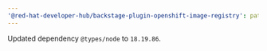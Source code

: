 ```yaml
---
'@red-hat-developer-hub/backstage-plugin-openshift-image-registry': patch
---
```


Updated dependency `@types/node` to `18.19.86`.
